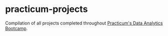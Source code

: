 # practicum-projects
Compilation of all projects completed throughout [Practicum's Data Analytics Bootcamp](https://practicum.com/data-analyst/).
